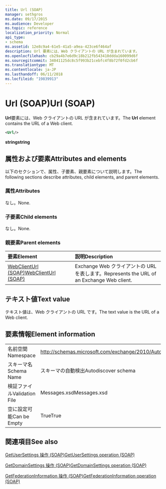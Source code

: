 ```yaml
---
title: Url (SOAP)
manager: sethgros
ms.date: 09/17/2015
ms.audience: Developer
ms.topic: reference
localization_priority: Normal
api_type:
- schema
ms.assetid: 12e8c9a4-61e5-41a5-a9ea-423ce6f464af
description: Url 要素には、Web クライアントの URL が含まれています。
ms.openlocfilehash: cb29a4b7e6d9c18b212fb543410ddda160099d6f
ms.sourcegitcommit: 34041125dc8c5f993b21cebfc4f8b72f0fd2cb6f
ms.translationtype: MT
ms.contentlocale: ja-JP
ms.lasthandoff: 06/11/2018
ms.locfileid: "19839913"
---
```

# <a name="url-soap"></a><span data-ttu-id="4c1fe-103">Url (SOAP)</span><span class="sxs-lookup"><span data-stu-id="4c1fe-103">Url (SOAP)</span></span>

<span data-ttu-id="4c1fe-104">**Url**要素には、Web クライアントの URL が含まれています。</span><span class="sxs-lookup"><span data-stu-id="4c1fe-104">The **Url** element contains the URL of a Web client.</span></span> 
  
```XML
<Url/>
```

 <span data-ttu-id="4c1fe-105">**string**</span><span class="sxs-lookup"><span data-stu-id="4c1fe-105">**string**</span></span>
## <a name="attributes-and-elements"></a><span data-ttu-id="4c1fe-106">属性および要素</span><span class="sxs-lookup"><span data-stu-id="4c1fe-106">Attributes and elements</span></span>

<span data-ttu-id="4c1fe-107">以下のセクションで、属性、子要素、親要素について説明します。</span><span class="sxs-lookup"><span data-stu-id="4c1fe-107">The following sections describe attributes, child elements, and parent elements.</span></span>
  
### <a name="attributes"></a><span data-ttu-id="4c1fe-108">属性</span><span class="sxs-lookup"><span data-stu-id="4c1fe-108">Attributes</span></span>

<span data-ttu-id="4c1fe-109">なし。</span><span class="sxs-lookup"><span data-stu-id="4c1fe-109">None.</span></span>
  
### <a name="child-elements"></a><span data-ttu-id="4c1fe-110">子要素</span><span class="sxs-lookup"><span data-stu-id="4c1fe-110">Child elements</span></span>

<span data-ttu-id="4c1fe-111">なし。</span><span class="sxs-lookup"><span data-stu-id="4c1fe-111">None.</span></span>
  
### <a name="parent-elements"></a><span data-ttu-id="4c1fe-112">親要素</span><span class="sxs-lookup"><span data-stu-id="4c1fe-112">Parent elements</span></span>

|<span data-ttu-id="4c1fe-113">**要素**</span><span class="sxs-lookup"><span data-stu-id="4c1fe-113">**Element**</span></span>|<span data-ttu-id="4c1fe-114">**説明**</span><span class="sxs-lookup"><span data-stu-id="4c1fe-114">**Description**</span></span>|
|:-----|:-----|
|[<span data-ttu-id="4c1fe-115">WebClientUrl (SOAP)</span><span class="sxs-lookup"><span data-stu-id="4c1fe-115">WebClientUrl (SOAP)</span></span>](webclienturl-soap.md) <br/> |<span data-ttu-id="4c1fe-116">Exchange Web クライアントの URL を表します。</span><span class="sxs-lookup"><span data-stu-id="4c1fe-116">Represents the URL of an Exchange Web client.</span></span>  <br/> |
   
## <a name="text-value"></a><span data-ttu-id="4c1fe-117">テキスト値</span><span class="sxs-lookup"><span data-stu-id="4c1fe-117">Text value</span></span>

<span data-ttu-id="4c1fe-118">テキスト値は、Web クライアントの URL です。</span><span class="sxs-lookup"><span data-stu-id="4c1fe-118">The text value is the URL of a Web client.</span></span>
  
## <a name="element-information"></a><span data-ttu-id="4c1fe-119">要素情報</span><span class="sxs-lookup"><span data-stu-id="4c1fe-119">Element information</span></span>

|||
|:-----|:-----|
|<span data-ttu-id="4c1fe-120">名前空間</span><span class="sxs-lookup"><span data-stu-id="4c1fe-120">Namespace</span></span>  <br/> |http://schemas.microsoft.com/exchange/2010/Autodiscover  <br/> |
|<span data-ttu-id="4c1fe-121">スキーマ名</span><span class="sxs-lookup"><span data-stu-id="4c1fe-121">Schema Name</span></span>  <br/> |<span data-ttu-id="4c1fe-122">スキーマの自動検出</span><span class="sxs-lookup"><span data-stu-id="4c1fe-122">Autodiscover schema</span></span>  <br/> |
|<span data-ttu-id="4c1fe-123">検証ファイル</span><span class="sxs-lookup"><span data-stu-id="4c1fe-123">Validation File</span></span>  <br/> |<span data-ttu-id="4c1fe-124">Messages.xsd</span><span class="sxs-lookup"><span data-stu-id="4c1fe-124">Messages.xsd</span></span>  <br/> |
|<span data-ttu-id="4c1fe-125">空に設定可能</span><span class="sxs-lookup"><span data-stu-id="4c1fe-125">Can be Empty</span></span>  <br/> |<span data-ttu-id="4c1fe-126">True</span><span class="sxs-lookup"><span data-stu-id="4c1fe-126">True</span></span>  <br/> |
   
## <a name="see-also"></a><span data-ttu-id="4c1fe-127">関連項目</span><span class="sxs-lookup"><span data-stu-id="4c1fe-127">See also</span></span>



[<span data-ttu-id="4c1fe-128">GetUserSettings 操作 (SOAP)</span><span class="sxs-lookup"><span data-stu-id="4c1fe-128">GetUserSettings operation (SOAP)</span></span>](getusersettings-operation-soap.md)
  
[<span data-ttu-id="4c1fe-129">GetDomainSettings 操作 (SOAP)</span><span class="sxs-lookup"><span data-stu-id="4c1fe-129">GetDomainSettings operation (SOAP)</span></span>](getdomainsettings-operation-soap.md)
  
[<span data-ttu-id="4c1fe-130">GetFederationInformation 操作 (SOAP)</span><span class="sxs-lookup"><span data-stu-id="4c1fe-130">GetFederationInformation operation (SOAP)</span></span>](getfederationinformation-operation-soap.md)


